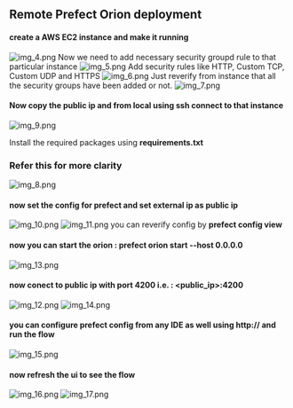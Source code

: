 ## Remote Prefect Orion deployment

#### create a AWS EC2 instance and make it running
![img_4.png](img_4.png)
Now we need to add necessary security groupd rule to that particular instance
![img_5.png](img_5.png)
Add security rules like HTTP, Custom TCP, Custom UDP and HTTPS
![img_6.png](img_6.png)
Just reverify from instance that all the security groups have been added or not.
![img_7.png](img_7.png)

#### Now copy the public ip and from local using ssh connect to that instance
![img_9.png](img_9.png)

Install the required packages using **requirements.txt**

### **Refer this for more clarity**
![img_8.png](img_8.png)

#### now set the config for prefect and set external ip as public ip
![img_10.png](img_10.png)
![img_11.png](img_11.png)
you can reverify config by **prefect config view**

#### now you can start the orion : **prefect orion start --host 0.0.0.0**
![img_13.png](img_13.png)

#### now conect to public ip with port 4200 i.e. : <public_ip>:4200
![img_12.png](img_12.png)
![img_14.png](img_14.png)

#### you can configure prefect config from any IDE as well using http:// and run the flow
![img_15.png](img_15.png)

#### now refresh the ui to see the flow
![img_16.png](img_16.png)
![img_17.png](img_17.png)













